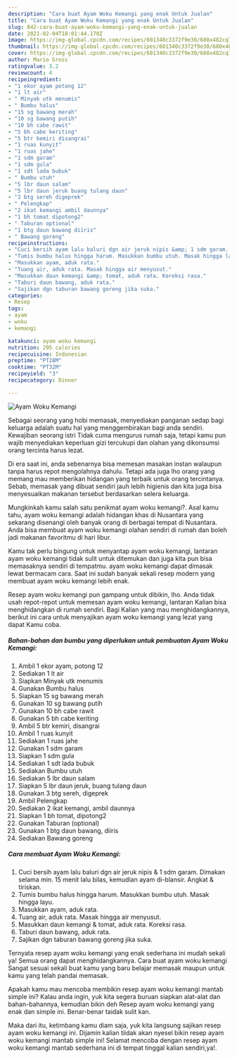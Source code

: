 ```yaml
---
description: "Cara buat Ayam Woku Kemangi yang enak Untuk Jualan"
title: "Cara buat Ayam Woku Kemangi yang enak Untuk Jualan"
slug: 842-cara-buat-ayam-woku-kemangi-yang-enak-untuk-jualan
date: 2021-02-04T18:01:44.170Z
image: https://img-global.cpcdn.com/recipes/601340c3372f9e30/680x482cq70/ayam-woku-kemangi-foto-resep-utama.jpg
thumbnail: https://img-global.cpcdn.com/recipes/601340c3372f9e30/680x482cq70/ayam-woku-kemangi-foto-resep-utama.jpg
cover: https://img-global.cpcdn.com/recipes/601340c3372f9e30/680x482cq70/ayam-woku-kemangi-foto-resep-utama.jpg
author: Mario Gross
ratingvalue: 3.2
reviewcount: 4
recipeingredient:
- "1 ekor ayam potong 12"
- "1 lt air"
- " Minyak utk menumis"
- " Bumbu halus"
- "15 sg bawang merah"
- "10 sg bawang putih"
- "10 bh cabe rawit"
- "5 bh cabe keriting"
- "5 btr kemiri disangrai"
- "1 ruas kunyit"
- "1 ruas jahe"
- "1 sdm garam"
- "1 sdm gula"
- "1 sdt lada bubuk"
- " Bumbu utuh"
- "5 lbr daun salam"
- "5 lbr daun jeruk buang tulang daun"
- "3 btg sereh digeprek"
- " Pelengkap"
- "2 ikat kemangi ambil daunnya"
- "1 bh tomat dipotong2"
- " Taburan optional"
- "1 btg daun bawang diiris"
- " Bawang goreng"
recipeinstructions:
- "Cuci bersih ayam lalu baluri dgn air jeruk nipis &amp; 1 sdm garam. Dimakan selama min. 15 menit lalu bilas, kemudian ayam di-blansir. Angkat &amp; tiriskan."
- "Tumis bumbu halus hingga harum. Masukkan bumbu utuh. Masak hingga layu."
- "Masukkan ayam, aduk rata."
- "Tuang air, aduk rata. Masak hingga air menyusut."
- "Masukkan daun kemangi &amp; tomat, aduk rata. Koreksi rasa."
- "Taburi daun bawang, aduk rata."
- "Sajikan dgn taburan bawang goreng jika suka."
categories:
- Resep
tags:
- ayam
- woku
- kemangi

katakunci: ayam woku kemangi 
nutrition: 295 calories
recipecuisine: Indonesian
preptime: "PT28M"
cooktime: "PT32M"
recipeyield: "3"
recipecategory: Dinner

---
```



![Ayam Woku Kemangi](https://img-global.cpcdn.com/recipes/601340c3372f9e30/680x482cq70/ayam-woku-kemangi-foto-resep-utama.jpg)

Sebagai seorang yang hobi memasak, menyediakan panganan sedap bagi keluarga adalah suatu hal yang menggembirakan bagi anda sendiri. Kewajiban seorang istri Tidak cuma mengurus rumah saja, tetapi kamu pun wajib menyediakan keperluan gizi tercukupi dan olahan yang dikonsumsi orang tercinta harus lezat.

Di era  saat ini, anda sebenarnya bisa memesan masakan instan walaupun tanpa harus repot mengolahnya dahulu. Tetapi ada juga lho orang yang memang mau memberikan hidangan yang terbaik untuk orang tercintanya. Sebab, memasak yang dibuat sendiri jauh lebih higienis dan kita juga bisa menyesuaikan makanan tersebut berdasarkan selera keluarga. 



Mungkinkah kamu salah satu penikmat ayam woku kemangi?. Asal kamu tahu, ayam woku kemangi adalah hidangan khas di Nusantara yang sekarang disenangi oleh banyak orang di berbagai tempat di Nusantara. Anda bisa membuat ayam woku kemangi olahan sendiri di rumah dan boleh jadi makanan favoritmu di hari libur.

Kamu tak perlu bingung untuk menyantap ayam woku kemangi, lantaran ayam woku kemangi tidak sulit untuk ditemukan dan juga kita pun bisa memasaknya sendiri di tempatmu. ayam woku kemangi dapat dimasak lewat bermacam cara. Saat ini sudah banyak sekali resep modern yang membuat ayam woku kemangi lebih enak.

Resep ayam woku kemangi pun gampang untuk dibikin, lho. Anda tidak usah repot-repot untuk memesan ayam woku kemangi, lantaran Kalian bisa menghidangkan di rumah sendiri. Bagi Kalian yang mau menghidangkannya, berikut ini cara untuk menyajikan ayam woku kemangi yang lezat yang dapat Kamu coba.

<!--inarticleads1-->

##### Bahan-bahan dan bumbu yang diperlukan untuk pembuatan Ayam Woku Kemangi:

1. Ambil 1 ekor ayam, potong 12
1. Sediakan 1 lt air
1. Siapkan  Minyak utk menumis
1. Gunakan  Bumbu halus
1. Siapkan 15 sg bawang merah
1. Gunakan 10 sg bawang putih
1. Gunakan 10 bh cabe rawit
1. Gunakan 5 bh cabe keriting
1. Ambil 5 btr kemiri, disangrai
1. Ambil 1 ruas kunyit
1. Sediakan 1 ruas jahe
1. Gunakan 1 sdm garam
1. Siapkan 1 sdm gula
1. Sediakan 1 sdt lada bubuk
1. Sediakan  Bumbu utuh
1. Sediakan 5 lbr daun salam
1. Siapkan 5 lbr daun jeruk, buang tulang daun
1. Gunakan 3 btg sereh, digeprek
1. Ambil  Pelengkap
1. Sediakan 2 ikat kemangi, ambil daunnya
1. Siapkan 1 bh tomat, dipotong2
1. Gunakan  Taburan (optional)
1. Gunakan 1 btg daun bawang, diiris
1. Sediakan  Bawang goreng




<!--inarticleads2-->

##### Cara membuat Ayam Woku Kemangi:

1. Cuci bersih ayam lalu baluri dgn air jeruk nipis &amp; 1 sdm garam. Dimakan selama min. 15 menit lalu bilas, kemudian ayam di-blansir. Angkat &amp; tiriskan.
1. Tumis bumbu halus hingga harum. Masukkan bumbu utuh. Masak hingga layu.
1. Masukkan ayam, aduk rata.
1. Tuang air, aduk rata. Masak hingga air menyusut.
1. Masukkan daun kemangi &amp; tomat, aduk rata. Koreksi rasa.
1. Taburi daun bawang, aduk rata.
1. Sajikan dgn taburan bawang goreng jika suka.




Ternyata resep ayam woku kemangi yang enak sederhana ini mudah sekali ya! Semua orang dapat menghidangkannya. Cara buat ayam woku kemangi Sangat sesuai sekali buat kamu yang baru belajar memasak maupun untuk kamu yang telah pandai memasak.

Apakah kamu mau mencoba membikin resep ayam woku kemangi mantab simple ini? Kalau anda ingin, yuk kita segera buruan siapkan alat-alat dan bahan-bahannya, kemudian bikin deh Resep ayam woku kemangi yang enak dan simple ini. Benar-benar taidak sulit kan. 

Maka dari itu, ketimbang kamu diam saja, yuk kita langsung sajikan resep ayam woku kemangi ini. Dijamin kalian tiidak akan nyesel bikin resep ayam woku kemangi mantab simple ini! Selamat mencoba dengan resep ayam woku kemangi mantab sederhana ini di tempat tinggal kalian sendiri,ya!.

